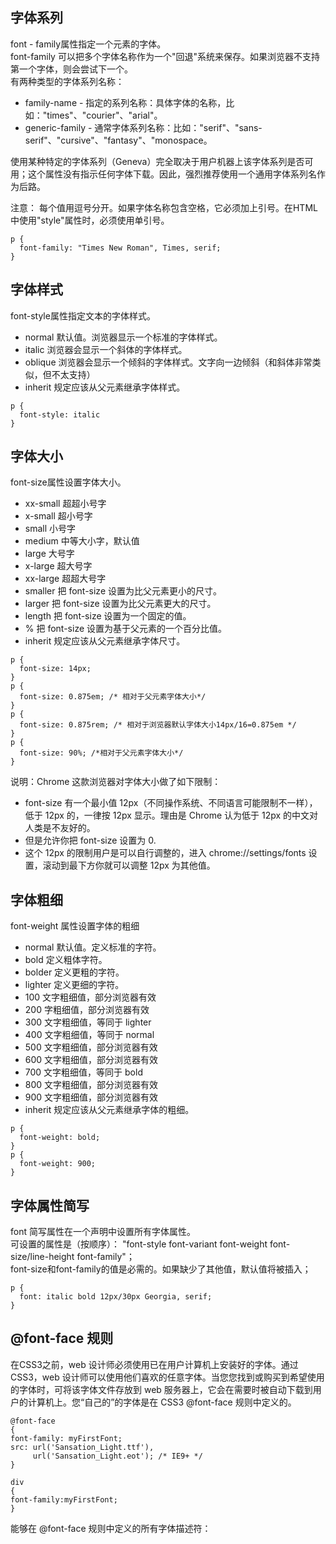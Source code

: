 ## 字体系列
font - family属性指定一个元素的字体。  
font-family 可以把多个字体名称作为一个"回退"系统来保存。如果浏览器不支持第一个字体，则会尝试下一个。  
有两种类型的字体系列名称：
- family-name - 指定的系列名称：具体字体的名称，比如："times"、"courier"、"arial"。
- generic-family - 通常字体系列名称：比如："serif"、"sans-serif"、"cursive"、"fantasy"、"monospace。

使用某种特定的字体系列（Geneva）完全取决于用户机器上该字体系列是否可用；这个属性没有指示任何字体下载。因此，强烈推荐使用一个通用字体系列名作为后路。

注意： 每个值用逗号分开。如果字体名称包含空格，它必须加上引号。在HTML中使用"style"属性时，必须使用单引号。
```
p {
  font-family: "Times New Roman", Times, serif;
}
```

## 字体样式
font-style属性指定文本的字体样式。
- normal	默认值。浏览器显示一个标准的字体样式。
- italic	浏览器会显示一个斜体的字体样式。
- oblique	浏览器会显示一个倾斜的字体样式。文字向一边倾斜（和斜体非常类似，但不太支持）
- inherit	规定应该从父元素继承字体样式。
```
p {
  font-style: italic
}
```

## 字体大小
font-size属性设置字体大小。
- xx-small 超超小号字
- x-small 超小号字
- small 小号字
- medium 中等大小字，默认值
- large 大号字
- x-large 超大号字
- xx-large 超超大号字
- smaller	把 font-size 设置为比父元素更小的尺寸。
- larger	把 font-size 设置为比父元素更大的尺寸。
- length	把 font-size 设置为一个固定的值。
- %	把 font-size 设置为基于父元素的一个百分比值。
- inherit	规定应该从父元素继承字体尺寸。
```
p {
  font-size: 14px;
}
p {
  font-size: 0.875em; /* 相对于父元素字体大小*/
}
p {
  font-size: 0.875rem; /* 相对于浏览器默认字体大小14px/16=0.875em */
}
p {
  font-size: 90%; /*相对于父元素字体大小*/
}
```
说明：Chrome 这款浏览器对字体大小做了如下限制：
- font-size 有一个最小值 12px（不同操作系统、不同语言可能限制不一样），低于 12px 的，一律按 12px 显示。理由是 Chrome 认为低于 12px 的中文对人类是不友好的。
- 但是允许你把 font-size 设置为 0.
- 这个 12px 的限制用户是可以自行调整的，进入 chrome://settings/fonts 设置，滚动到最下方你就可以调整 12px 为其他值。

## 字体粗细
font-weight 属性设置字体的粗细
- normal	默认值。定义标准的字符。
- bold	定义粗体字符。
- bolder	定义更粗的字符。
- lighter	定义更细的字符。
- 100 文字粗细值，部分浏览器有效
- 200 字粗细值，部分浏览器有效
- 300 文字粗细值，等同于 lighter
- 400 文字粗细值，等同于 normal
- 500 文字粗细值，部分浏览器有效
- 600 文字粗细值，部分浏览器有效
- 700 文字粗细值，等同于 bold
- 800 文字粗细值，部分浏览器有效
- 900 文字粗细值，部分浏览器有效
- inherit	规定应该从父元素继承字体的粗细。
```
p {
  font-weight: bold;
}
p {
  font-weight: 900;
}
```

## 字体属性简写
font 简写属性在一个声明中设置所有字体属性。  
可设置的属性是（按顺序）： "font-style font-variant font-weight font-size/line-height font-family"；  
font-size和font-family的值是必需的。如果缺少了其他值，默认值将被插入；
```
p {
  font: italic bold 12px/30px Georgia, serif;
}
```

## @font-face 规则
在CSS3之前，web 设计师必须使用已在用户计算机上安装好的字体。通过CSS3，web 设计师可以使用他们喜欢的任意字体。当您您找到或购买到希望使用的字体时，可将该字体文件存放到 web 服务器上，它会在需要时被自动下载到用户的计算机上。您“自己的”的字体是在 CSS3 @font-face 规则中定义的。
```
@font-face
{
font-family: myFirstFont;
src: url('Sansation_Light.ttf'),
     url('Sansation_Light.eot'); /* IE9+ */
}

div
{
font-family:myFirstFont;
}
```
能够在 @font-face 规则中定义的所有字体描述符：
